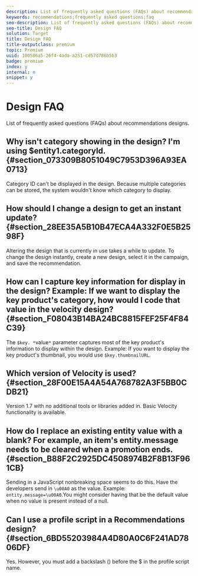 ```yaml
---
description: List of frequently asked questions (FAQs) about recommendations designs.
keywords: recommendations;frequently asked questions;faq
seo-description: List of frequently asked questions (FAQs) about recommendations designs.
seo-title: Design FAQ
solution: Target
title: Design FAQ
title-outputclass: premium
topic: Premium
uuid: 100586a5-26f4-4ada-a251-cd57d786b5b3
badge: premium
index: y
internal: n
snippet: y
---
```


# Design FAQ

List of frequently asked questions (FAQs) about recommendations designs.

## Why isn't category showing in the design? I'm using $entity1.categoryId. {#section_073309B8051049C7953D396A93EA0713}

Category ID can't be displayed in the design. Because multiple categories can be stored, the system wouldn't know which category to display.

## How should I change a design to get an instant update? {#section_28EE35A5B10B47ECA4A332F0E5B2598F}

Altering the design that is currently in use takes a while to update. To change the design instantly, create a new design, select it in the campaign, and save the recommendation.

## How can I capture key information for display in the design? Example: If we want to display the key product's category, how would I code that value in the velocity design? {#section_F08043B14BA24BC8815FEF25F4F84C39}

The `$key. *`value`*` parameter captures most of the key product's information to display within the design. Example: If you want to display the key product's thumbnail, you would use `$key.thumbnailURL`.

## Which version of Velocity is used? {#section_28F00E15A4A54A768782A3F5BB0CDB21}

Version 1.7 with no additional tools or libraries added in. Basic Velocity functionality is available.

## How do I replace an existing entity value with a blank? For example, an item's entity.message needs to be cleared when a promotion ends. {#section_B88F2C2925DC4508974B2F8B13F961CB}

Sending in a JavaScript nonbreaking space seems to do this. Have the developers send in `\u00A0` as the value. Example: `entity.message=\u00A0`.You might consider having that be the default value when no value is present instead of a null.

## Can I use a profile script in a Recommendations design? {#section_6BD55203984A4D80A0C6F241AD7806DF}

Yes. However, you must add a backslash (\) before the $ in the profile script name. 
